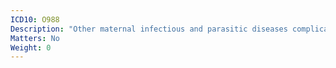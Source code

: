 ```yaml
---
ICD10: O988
Description: "Other maternal infectious and parasitic diseases complicating pregnancy, childbirth and the puerperium"
Matters: No
Weight: 0
---
```

